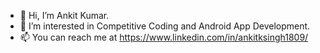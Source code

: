 - 👋 Hi, I’m Ankit Kumar.
- 👀 I’m interested in Competitive Coding and Android App Development.
- 📫 You can reach me at https://www.linkedin.com/in/ankitksingh1809/

<!---
ankitksingh1809/ankitksingh1809 is a ✨ special ✨ repository because its `README.md` (this file) appears on your GitHub profile.
You can click the Preview link to take a look at your changes.
--->
